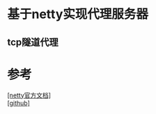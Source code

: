 # 基于netty实现代理服务器

## tcp隧道代理


# 参考
[[netty官方文档]](https://netty.io/4.1/xref/io/netty/example/proxy/package-summary.html)   
[[github]](https://github.com/monkeyWie/proxyee)

